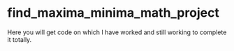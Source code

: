 # find_maxima_minima_math_project

Here you will get code on which I have worked and still working to complete it totally.






